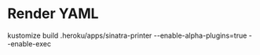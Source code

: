 # Render YAML
kustomize build .heroku/apps/sinatra-printer --enable-alpha-plugins=true  --enable-exec
